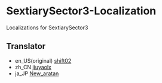 # SextiarySector3-Localization
Localizations for SextiarySector3

## Translator
 - en_US(original)  [shift02](https://github.com/shift02)
 - zh_CN  [jiuyaolx](https://github.com/jiuyaolx)
 - ja_JP  [New_aratan](https://twitter.com/New_aratan)
